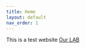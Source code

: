 ```yaml
---
title: Home
layout: default
nav_order: 1
---
```

This is a test website [Our LAB](https://iolab.uniud.it/)
